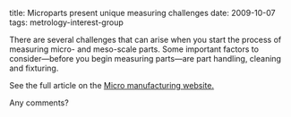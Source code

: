 title: Microparts present unique measuring challenges 
date: 2009-10-07
tags: metrology-interest-group

There are several challenges that can arise when you start the process of measuring micro- and meso-scale parts. Some important factors to consider—before you begin measuring parts—are part handling, cleaning and fixturing.
<!--break-->
See the full article on the [Micro manufacturing website.](http://www.micromanufacturing.com/showthread.php?p=703)  

Any comments?